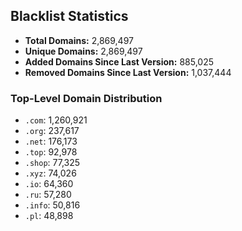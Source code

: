 ## Blacklist Statistics

- **Total Domains:** 2,869,497
- **Unique Domains:** 2,869,497
- **Added Domains Since Last Version:** 885,025
- **Removed Domains Since Last Version:** 1,037,444

### Top-Level Domain Distribution

-  `.com`: 1,260,921
-  `.org`: 237,617
-  `.net`: 176,173
-  `.top`: 92,978
-  `.shop`: 77,325
-  `.xyz`: 74,026
-  `.io`: 64,360
-  `.ru`: 57,280
-  `.info`: 50,816
-  `.pl`: 48,898
